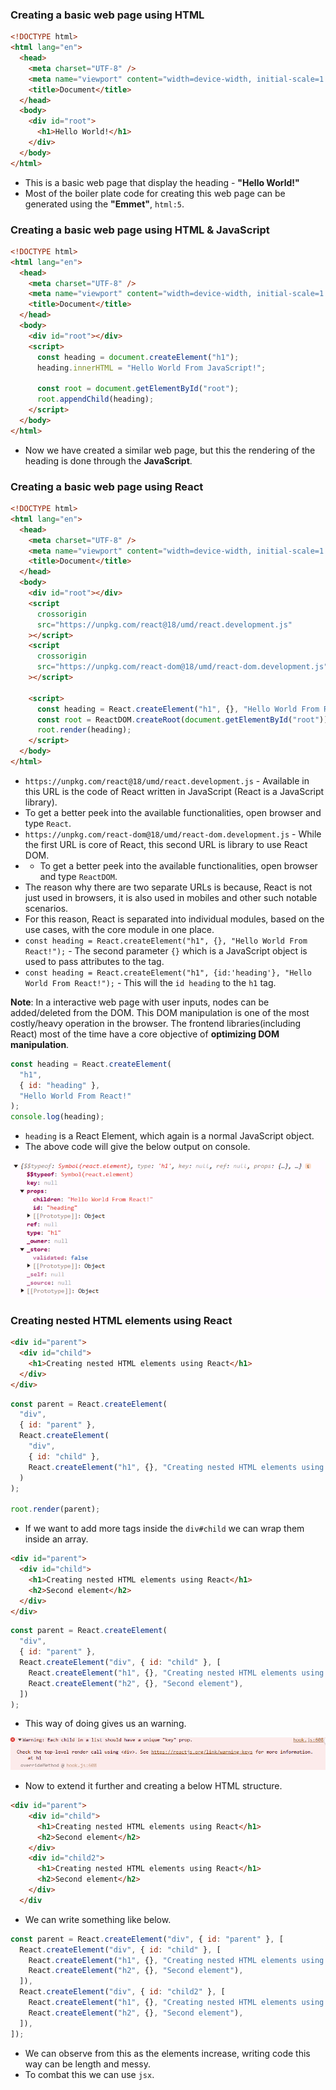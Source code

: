 ### Creating a basic web page using HTML

```html
<!DOCTYPE html>
<html lang="en">
  <head>
    <meta charset="UTF-8" />
    <meta name="viewport" content="width=device-width, initial-scale=1.0" />
    <title>Document</title>
  </head>
  <body>
    <div id="root">
      <h1>Hello World!</h1>
    </div>
  </body>
</html>
```

- This is a basic web page that display the heading - **"Hello World!"**
- Most of the boiler plate code for creating this web page can be generated using the **"Emmet"**, `html:5`.

### Creating a basic web page using HTML & JavaScript

```html
<!DOCTYPE html>
<html lang="en">
  <head>
    <meta charset="UTF-8" />
    <meta name="viewport" content="width=device-width, initial-scale=1.0" />
    <title>Document</title>
  </head>
  <body>
    <div id="root"></div>
    <script>
      const heading = document.createElement("h1");
      heading.innerHTML = "Hello World From JavaScript!";

      const root = document.getElementById("root");
      root.appendChild(heading);
    </script>
  </body>
</html>
```

- Now we have created a similar web page, but this the rendering of the heading is done through the **JavaScript**.

### Creating a basic web page using React

```html
<!DOCTYPE html>
<html lang="en">
  <head>
    <meta charset="UTF-8" />
    <meta name="viewport" content="width=device-width, initial-scale=1.0" />
    <title>Document</title>
  </head>
  <body>
    <div id="root"></div>
    <script
      crossorigin
      src="https://unpkg.com/react@18/umd/react.development.js"
    ></script>
    <script
      crossorigin
      src="https://unpkg.com/react-dom@18/umd/react-dom.development.js"
    ></script>

    <script>
      const heading = React.createElement("h1", {}, "Hello World From React!");
      const root = ReactDOM.createRoot(document.getElementById("root"));
      root.render(heading);
    </script>
  </body>
</html>
```

- `https://unpkg.com/react@18/umd/react.development.js` - Available in this URL is the code of React written in JavaScript (React is a JavaScript library).
- To get a better peek into the available functionalities, open browser and type `React`.
- `https://unpkg.com/react-dom@18/umd/react-dom.development.js` - While the first URL is core of React, this second URL is library to use React DOM.
- - To get a better peek into the available functionalities, open browser and type `ReactDOM`.
- The reason why there are two separate URLs is because, React is not just used in browsers, it is also used in mobiles and other such notable scenarios.
- For this reason, React is separated into individual modules, based on the use cases, with the core module in one place.
- `const heading = React.createElement("h1", {}, "Hello World From React!");` - The second parameter `{}` which is a JavaScript object is used to pass attributes to the tag.
- `const heading = React.createElement("h1", {id:'heading'}, "Hello World From React!");` - This will the `id heading` to the `h1` tag.

**Note**: In a interactive web page with user inputs, nodes can be added/deleted from the DOM. This DOM manipulation is one of the most costly/heavy operation in the browser. The frontend libraries(including React) most of the time have a core objective of **optimizing DOM manipulation**.

```javascript
const heading = React.createElement(
  "h1",
  { id: "heading" },
  "Hello World From React!"
);
console.log(heading);
```

- `heading` is a React Element, which again is a normal JavaScript object.
- The above code will give the below output on console.

![React Element](./Images/reactElement.png)

### Creating nested HTML elements using React

```html
<div id="parent">
  <div id="child">
    <h1>Creating nested HTML elements using React</h1>
  </div>
</div>
```

```javascript
const parent = React.createElement(
  "div",
  { id: "parent" },
  React.createElement(
    "div",
    { id: "child" },
    React.createElement("h1", {}, "Creating nested HTML elements using React")
  )
);

root.render(parent);
```

- If we want to add more tags inside the `div#child` we can wrap them inside an array.

```html
<div id="parent">
  <div id="child">
    <h1>Creating nested HTML elements using React</h1>
    <h2>Second element</h2>
  </div>
</div>
```

```javascript
const parent = React.createElement(
  "div",
  { id: "parent" },
  React.createElement("div", { id: "child" }, [
    React.createElement("h1", {}, "Creating nested HTML elements using React"),
    React.createElement("h2", {}, "Second element"),
  ])
);
```

- This way of doing gives us an warning.

![Error](./Images/warning.png)

- Now to extend it further and creating a below HTML structure.

```html
<div id="parent">
    <div id="child">
      <h1>Creating nested HTML elements using React</h1>
      <h2>Second element</h2>
    </div>
    <div id="child2">
      <h1>Creating nested HTML elements using React</h1>
      <h2>Second element</h2>
    </div>
  </div
```

- We can write something like below.

```javascript
const parent = React.createElement("div", { id: "parent" }, [
  React.createElement("div", { id: "child" }, [
    React.createElement("h1", {}, "Creating nested HTML elements using React"),
    React.createElement("h2", {}, "Second element"),
  ]),
  React.createElement("div", { id: "child2" }, [
    React.createElement("h1", {}, "Creating nested HTML elements using React"),
    React.createElement("h2", {}, "Second element"),
  ]),
]);
```
- We can observe from this as the elements increase, writing code this way can be length and messy.
- To combat this we can use `jsx`.